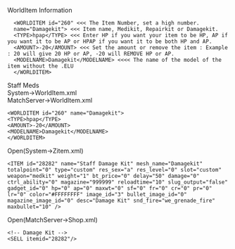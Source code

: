 WorldItem Information <br>

      <WORLDITEM id="260" <<< The Item Number, set a high number.
      name="Damagekit"> <<< Item name, Medikit, Repairkit or Damagekit.
      <TYPE>hpap</TYPE> <<< Enter HP if you want your item to be HP, AP if you want it to be AP or HPAP if you want it to be both HP and AP.
      <AMOUNT>-20</AMOUNT> <<< Set the amount or remove the item : Example : 20 will give 20 HP or AP, -20 will REMOVE HP or AP.
      <MODELNAME>Damagekit</MODELNAME> <<<< The name of the model of the item without the .ELU
      </WORLDITEM>


Staff Meds <br>
System->WorldItem.xml <br>
MatchServer->WorldItem.xml <br>

    <WORLDITEM id="260" name="Damagekit">
    <TYPE>hpap</TYPE>
    <AMOUNT>-20</AMOUNT>
    <MODELNAME>Damagekit</MODELNAME>
    </WORLDITEM>

Open(System->Zitem.xml) <br>

    <ITEM id="28282" name="Staff Damage Kit" mesh_name="Damagekit" totalpoint="0" type="custom" res_sex="a" res_level="0" slot="custom" weapon="medkit" weight="1" bt_price="0" delay="50" damage="0" ctrl_ability="0" magazine="999999" reloadtime="10" slug_output="false" gadget_id="0" hp="0" ap="0" maxwt="0" sf="0" fr="0" cr="0" pr="0" lr="0" color="#FFFFFFFF" image_id="3" bullet_image_id="0" magazine_image_id="0" desc="Damage Kit" snd_fire="we_grenade_fire" maxbullet="10" />

Open(MatchServer->Shop.xml) <br>

    <!-- Damage Kit -->
    <SELL itemid="28282"/>
